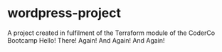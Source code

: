 # wordpress-project
A project created in fulfilment of the Terraform module of the CoderCo Bootcamp
Hello!
There!
Again!
And Again!
And Again!

